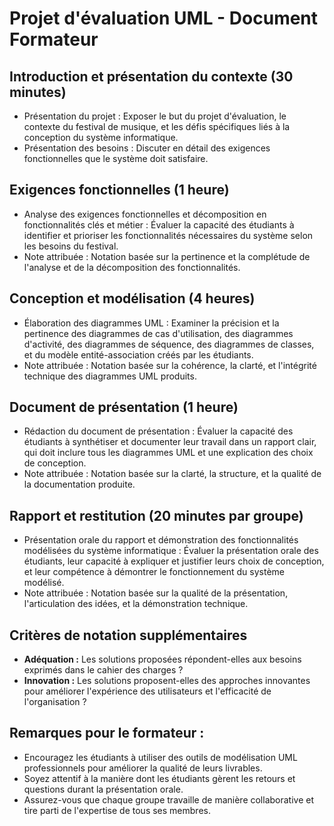 # Projet d'évaluation UML - Document Formateur

## Introduction et présentation du contexte (30 minutes)

- Présentation du projet : Exposer le but du projet d'évaluation, le contexte du festival de musique, et les défis
  spécifiques liés à la conception du système informatique.
- Présentation des besoins : Discuter en détail des exigences fonctionnelles que le système doit satisfaire.

## Exigences fonctionnelles (1 heure)

- Analyse des exigences fonctionnelles et décomposition en fonctionnalités clés et métier : Évaluer la capacité des
  étudiants à identifier et prioriser les fonctionnalités nécessaires du système selon les besoins du festival.
- Note attribuée : Notation basée sur la pertinence et la complétude de l'analyse et de la décomposition des
  fonctionnalités.

## Conception et modélisation (4 heures)

- Élaboration des diagrammes UML : Examiner la précision et la pertinence des diagrammes de cas d'utilisation, des
  diagrammes d'activité, des diagrammes de séquence, des diagrammes de classes, et du modèle entité-association créés
  par les étudiants.
- Note attribuée : Notation basée sur la cohérence, la clarté, et l'intégrité technique des diagrammes UML produits.

## Document de présentation (1 heure)

- Rédaction du document de présentation : Évaluer la capacité des étudiants à synthétiser et documenter leur travail
  dans un rapport clair, qui doit inclure tous les diagrammes UML et une explication des choix de conception.
- Note attribuée : Notation basée sur la clarté, la structure, et la qualité de la documentation produite.

## Rapport et restitution (20 minutes par groupe)

- Présentation orale du rapport et démonstration des fonctionnalités modélisées du système informatique : Évaluer la
  présentation orale des étudiants, leur capacité à expliquer et justifier leurs choix de conception, et leur compétence
  à démontrer le fonctionnement du système modélisé.
- Note attribuée : Notation basée sur la qualité de la présentation, l'articulation des idées, et la démonstration
  technique.

## Critères de notation supplémentaires

- **Adéquation :** Les solutions proposées répondent-elles aux besoins exprimés dans le cahier des charges ?
- **Innovation :** Les solutions proposent-elles des approches innovantes pour améliorer l'expérience des utilisateurs
  et l'efficacité de l'organisation ?

## Remarques pour le formateur :

- Encouragez les étudiants à utiliser des outils de modélisation UML professionnels pour améliorer la qualité de leurs
  livrables.
- Soyez attentif à la manière dont les étudiants gèrent les retours et questions durant la présentation orale.
- Assurez-vous que chaque groupe travaille de manière collaborative et tire parti de l'expertise de tous ses membres.
